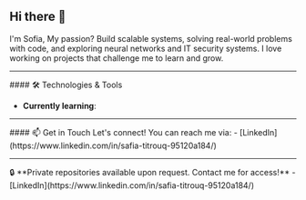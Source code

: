 ## Hi there 👋
I'm Sofia, 
My passion? Build scalable systems, solving real-world problems with code, and exploring neural networks and IT security systems. I love working on projects that challenge me to learn and grow.
<hr>
#### 🛠️ Technologies & Tools

-  **Currently learning**: 
<hr>
#### 📫 Get in Touch
Let's connect! You can reach me via:
- [LinkedIn](https://www.linkedin.com/in/safia-titrouq-95120a184/)
<hr>
🔒 **Private repositories available upon request. Contact me for access!** - [LinkedIn](https://www.linkedin.com/in/safia-titrouq-95120a184/)

